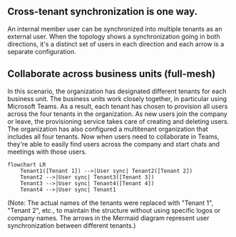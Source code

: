 ## Cross-tenant synchronization is one way.

An internal member user can be synchronized into multiple tenants as an external user. When the topology shows a synchronization going in both directions, it's a distinct set of users in each direction and each arrow is a separate configuration.

## Collaborate across business units (full-mesh)

In this scenario, the organization has designated different tenants for each business unit. The business units work closely together, in particular using Microsoft Teams. As a result, each tenant has chosen to provision all users across the four tenants in the organization. As new users join the company or leave, the provisioning service takes care of creating and deleting users. The organization has also configured a multitenant organization that includes all four tenants. Now when users need to collaborate in Teams, they're able to easily find users across the company and start chats and meetings with those users.

```mermaid
flowchart LR
    Tenant1([Tenant 1]) -->|User sync| Tenant2([Tenant 2])
    Tenant2 -->|User sync| Tenant3([Tenant 3])
    Tenant3 -->|User sync| Tenant4([Tenant 4])
    Tenant4 -->|User sync| Tenant1
```

(Note: The actual names of the tenants were replaced with "Tenant 1", "Tenant 2", etc., to maintain the structure without using specific logos or company names. The arrows in the Mermaid diagram represent user synchronization between different tenants.)